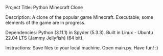 Project Title: Python Minecraft Clone

Description: A clone of the popular game Minecraft. Executable; some elements of the game are in progress.

Dependencies: Python (3.11.1) in Spyder (5.3.3). Built in Linux - Ubuntu 22.04 LTS (Jammy Jellyfish) (64 bit).

Instructions:  Save files to your local machine.  Open main.py.  Have fun! :)
